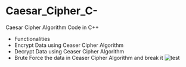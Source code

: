 # Caesar_Cipher_C-
Caesar Cipher Algorithm Code in C++
- Functionalities
- Encrypt Data using Ceaser Cipher Algorithm
- Decrypt Data using Ceaser Cipher Algorithm
- Brute Force the data in Ceaser Cipher Algorithm and break it
![test](https://www.researchgate.net/profile/Sara-Farrag/publication/333480277/figure/fig3/AS:764200859213824@1559211091008/An-illustration-of-shifting-in-the-Caesar-cipher.ppm "test")
